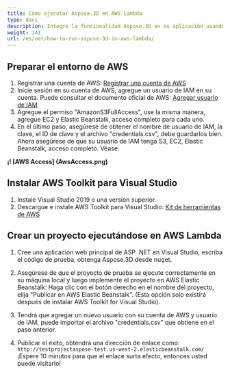 ```yaml
---
title: Cómo ejecutar Aspose.3D en AWS Lambda
type: docs
description: Integre la funcionalidad Aspose.3D en su aplicación usando Docker, independientemente de la tecnología que esté en su pila de desarrollo. Aprenda a usar Aspose.3D en un contenedor Docker
weight: 141
url: /es/net/how-to-run-aspose-3d-in-aws-lambda/
---
```

## Preparar el entorno de AWS

1. Registrar una cuenta de AWS:
[Registrar una cuenta de AWS](https://aws.amazon.com/)
1. Inicie sesión en su cuenta de AWS, agregue un usuario de IAM en su cuenta. Puede consultar el documento oficial de AWS:
[Agregar usuario de IAM](https://docs.aws.amazon.com/IAM/latest/UserGuide/getting-started_create-admin-group.html)
1. Agregue el permiso "AmazonS3FullAccess", use la misma manera, agregue EC2 y Elastic Beanstalk, acceso completo para cada uno.
1. En el último paso, asegúrese de obtener el nombre de usuario de IAM, la clave, el ID de clave y el archivo "credentials.csv", debe guardarlos bien.
Ahora asegúrese de que su usuario de IAM tenga S3, EC2, Elastic Beanstalk, acceso completo. Véase:
   
**¡! [AWS Access] (AwsAccess.png)**

## Instalar AWS Toolkit para Visual Studio

1. Instale Visual Studio 2019 o una versión superior.
1. Descargue e instale AWS Toolkit para Visual Studio:
[Kit de herramientas de AWS](https://aws.amazon.com/visualstudio/)

## Crear un proyecto ejecutándose en AWS Lambda

1. Cree una aplicación web principal de ASP .NET en Visual Studio, escriba el código de prueba, obtenga Aspose.3D desde nuget.

1. Asegúrese de que el proyecto de prueba se ejecute correctamente en su máquina local y luego implemente el proyecto en AWS Elastic Beanstalk:
Haga clic con el botón derecho en el nombre del proyecto, elija "Publicar en AWS Elastic Beanstalk". (Esta opción solo existirá después de instalar AWS Toolkit for Visual Studio).
1. Tendrá que agregar un nuevo usuario con su cuenta de AWS y usuario de IAM, puede importar el archivo "credentials.csv" que obtiene en el paso anterior.
1. Publicar el éxito, obtendrá una dirección de enlace como: `http://testprojectaspose-test.us-west-2.elasticbeanstalk.com/`
¡Espere 10 minutos para que el enlace surta efecto, entonces usted puede visitarlo!

